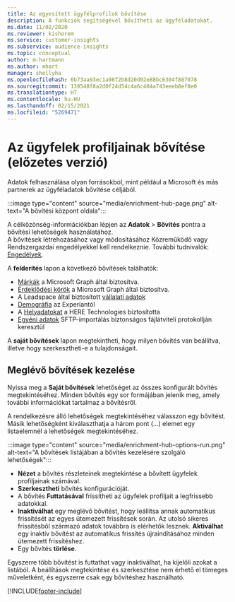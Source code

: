 ```yaml
---
title: Az egyesített ügyfélprofilok bővítése
description: A funkciók segítségével bővítheti az ügyféladatokat.
ms.date: 11/02/2020
ms.reviewer: kishorem
ms.service: customer-insights
ms.subservice: audience-insights
ms.topic: conceptual
author: m-hartmann
ms.author: mhart
manager: shellyha
ms.openlocfilehash: 6b73aa93ec1a98f2b8d20d02e88bc6304f887078
ms.sourcegitcommit: 139548f8a2d0f24d54c4a6c404a743eeeb8ef8e0
ms.translationtype: HT
ms.contentlocale: hu-HU
ms.lasthandoff: 02/15/2021
ms.locfileid: "5269471"
---
```

# <a name="enrichment-for-customer-profiles-preview"></a>Az ügyfelek profiljainak bővítése (előzetes verzió)

Adatok felhasználása olyan forrásokból, mint például a Microsoft és más partnerek az ügyféladatok bővítése céljából.

:::image type="content" source="media/enrichment-hub-page.png" alt-text="A bővítési központ oldala":::

A célközönség-információkban lépjen az **Adatok** > **Bővítés** pontra a bővítési lehetőségek használatához.    
A bővítések létrehozásához vagy módosításához Közreműködő vagy Rendszergazdai engedélyekkel kell rendelkeznie. További tudnivalók: [Engedélyek](permissions.md).

A **felderítés** lapon a következő bővítések találhatók:

- [Márkák](enrichment-microsoft-graph.md) a Microsoft Graph által biztosítva.
- [Érdeklődési körök](enrichment-microsoft-graph.md) a Microsoft Graph által biztosítva.
- A Leadspace által biztosított [vállalati adatok](enrichment-leadspace.md)
- [Demográfia](enrichment-experian.md) az Experiantól
- A [Helyadatokat](enrichment-here.md) a HERE Technologies biztosította
- [Egyéni adatok](enrichment-SFTP-custom-import.md) SFTP-importálás biztonságos fájlátviteli protokollján keresztül

A **saját bővítések** lapon megtekintheti, hogy milyen bővítés van beállítva, illetve hogy szerkesztheti-e a tulajdonságait.

## <a name="manage-existing-enrichments"></a>Meglévő bővítések kezelése

Nyissa meg a **Saját bővítések** lehetőséget az összes konfigurált bővítés megtekintéséhez. Minden bővítés egy sor formájában jelenik meg, amely további információkat tartalmaz a bővítésről.

A rendelkezésre álló lehetőségek megtekintéséhez válasszon egy bővítést. Másik lehetőségként kiválaszthatja a három pont (…) elemet egy listaelemnél a lehetőségek megtekintéséhez.

:::image type="content" source="media/enrichment-hub-options-run.png" alt-text="A bővítések listájában a bővítés kezelésére szolgáló lehetőségek":::

- **Nézet** a bővítés részleteinek megtekintése a bővített ügyfelek profiljainak számával.
- **Szerkesztheti** bővítés konfigurációját.
- A bővítés **Futtatásával** frissítheti az ügyfelek profiljait a legfrissebb adatokkal.
- **Inaktiválhat** egy meglévő bővítést, hogy leállítsa annak automatikus frissítését az egyes ütemezett frissítések során. Az utolsó sikeres frissítésből származó adatok továbbra is elérhetők lesznek. **Aktiválhat** egy inaktív bővítést az automatikus frissítés újraindításához minden ütemezett frissítéshez.
- Egy bővítés **törlése**.

Egyszerre több bővítést is futtathat vagy inaktiválhat, ha kijelöli azokat a listából. A beállítások megtekintése és szerkesztése nem érhető el tömeges műveletként, és egyszerre csak egy bővítéshez használható.


[!INCLUDE[footer-include](../includes/footer-banner.md)]